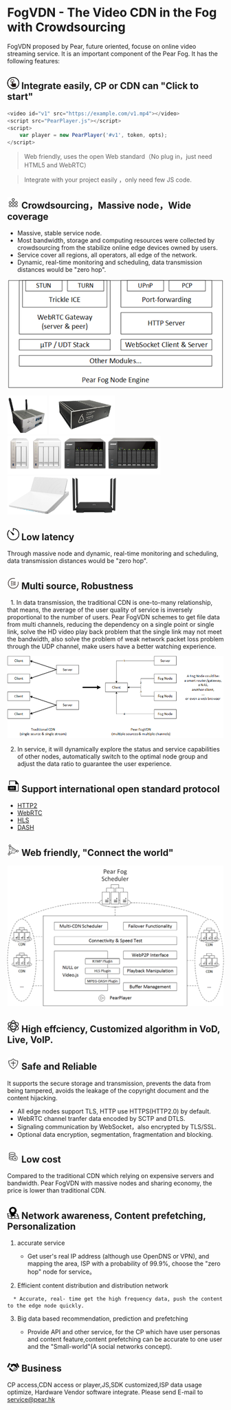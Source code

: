 # FogVDN - The Video CDN in the Fog with Crowdsourcing

 FogVDN proposed by Pear, future oriented, focuse on online video streaming service. It is an important component of the Pear Fog. It has the following features:

## <img src="fig/icon/一键接入.png" width="28"> Integrate easily, CP or CDN can  "Click to start"

``` js
<video id="v1" src="https://example.com/v1.mp4"></video>
<script src="PearPlayer.js"></script>
<script>
    var player = new PearPlayer('#v1', token, opts);
</script>
```

> Web friendly, uses the open Web standard（No plug in，just need HTML5 and WebRTC）

> Integrate with your project easily ，only need few JS code.

## <img src="fig/icon/海量规模.png" width="28"> Crowdsourcing，Massive node，Wide coverage

   - Massive, stable service node.
   - Most bandwidth, storage and computing resources were collected by crowdsourcing from the stabilize online edge devices owned by users.
   - Service cover all regions, all operators, all edge of the network.
   - Dynamic, real-time monitoring and scheduling, data transmission distances would be "zero hop".

![节点架构](fig/pear-fog-node-engine.png)

<img src="fig/devices/PearSharingBox1.jpg" height="90"> <img src="fig/devices/PearSharingBox2.png" height="90"> <img src="fig/devices/QNAP.png" height="90"> <img src="fig/devices/newifi2.png" height="90"> <img src="fig/devices/newifi3.png" height="90">

## <img src="fig/icon/延迟.png" width="28"> Low latency
Through massive node and dynamic, real-time monitoring and scheduling, data transmission distances would be "zero hop".


## <img src="fig/icon/多通道.png" width="28"> Multi source, Robustness

   1. In data transmission, the traditional CDN is one-to-many relationship, that means, the average of the user quality of service is inversely proportional to the number of users. Pear FogVDN schemes to get file data from multi channels, reducing the dependency on a single point or single link, solve the HD video play back problem that the single link may not meet the bandwidth, also solve the problem of weak network packet loss problem through the UDP channel, make users have a better watching experience.

  ![multisources](fig/fogvdn_multisources.png)

   2. In service, it will dynamically explore the status and service capabilities of other nodes, automatically switch to the optimal node group and adjust the data ratio to guarantee the user experience.

## <img src="fig/icon/iso.png" width="28"> Support international open standard protocol

   + [HTTP2](https://en.wikipedia.org/wiki/HTTP/2)
   + [WebRTC](https://webrtc.org/)
   + [HLS](https://developer.apple.com/streaming/)
   + [DASH](http://mpeg.chiariglione.org/standards/mpeg-dash)

## <img src="fig/icon/连接一切.png" width="28"> Web friendly, "Connect the world"

![播放器](fig/PearPlayer.png)

## <img src="fig/icon/智能算法.png" width="28"> High effciency, Customized algorithm in VoD, Live, VoIP.

## <img src="fig/icon/安全.png" width="28"> Safe and Reliable

   It supports the secure storage and transmission, prevents the data from being tampered, avoids the leakage of the copyright document and the content hijacking.

   * All edge nodes support TLS, HTTP use HTTPS(HTTP2.0) by default.
   * WebRTC channel tranfer data encoded by SCTP and DTLS.
   * Signaling communication by WebSocket，also encrypted by TLS/SSL.
   * Optional data encryption, segmentation, fragmentation and blocking.
## <img src="fig/icon/降低成本.png" width="28"> Low cost

Compared to the traditional CDN which relying on expensive servers and bandwidth.  Pear FogVDN with massive nodes and sharing economy, the price is lower than traditional CDN.
## <img src="fig/icon/地域统计.png" width="28"> Network awareness, Content prefetching, Personalization

   1. accurate service

      * Get user's real IP address (although use OpenDNS or VPN), and mapping the area, ISP with a probability of 99.9%, choose the "zero hop" node for service。

   2.  Efficient content distribution and distribution network

      * Accurate, real- time get the high frequency data, push the content to the edge node quickly.

   3. Big data based recommendation, prediction and  prefetching

      * Provide API and other service, for the CP which have user personas and content feature,content prefetching  can be accurate to one user and the "Small-world"(A social networks concept).
## <img src="fig/icon/合作.png" width="28"> Business

CP access,CDN access or player,JS,SDK customized,ISP data usage optimize,  Hardware Vendor software integrate. Please send E-mail to <service@pear.hk>
